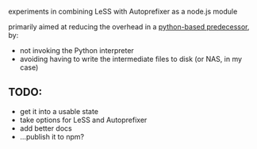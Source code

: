 experiments in combining LeSS with Autoprefixer as a node.js module

primarily aimed at reducing the overhead in a 
[python-based predecessor](https://github.com/InsurrectionistIllness/less-prefixed), by:
  
 * not invoking the Python interpreter
 * avoiding having to write the intermediate files to disk (or NAS, in my case)  

## TODO:

 * get it into a usable state
 * take options for LeSS and Autoprefixer
 * add better docs
 * ...publish it to npm?


